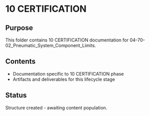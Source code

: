 # 10 CERTIFICATION

## Purpose
This folder contains 10 CERTIFICATION documentation for 04-70-02_Pneumatic_System_Component_Limits.

## Contents
- Documentation specific to 10 CERTIFICATION phase
- Artifacts and deliverables for this lifecycle stage

## Status
Structure created - awaiting content population.
